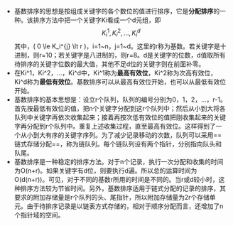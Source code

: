 - 基数排序的思想是按组成关键字的各个数位的值进行排序，它是**分配排序**的一种。该排序方法中把一个关键字Ki看成一个d元组，即
  $$
  K_{i}^{1}, K_{i}^{2}, ..., K_{i}^{d}
  $$
  其中，\( 0 \le K_i^{j} \lt r \)，i=1\~n，j=1\~d。这里的r称为基数。若关键字是十进制，则r=10；若关键字是八进制的，则r=8。d是关键字的位数，d值取所有待排序的关键字位数的最大值，其他不足d位的关键字则在前面补零。
- 在Ki\^1，Ki\^2，…，Ki\^d中，Ki\^1称为**最高有效位**，Ki\^2称为次高有效位，Ki\^d称为**最低有效位**。基数排序可以从最高有效位开始，也可以从最低有效位开始。
- 基数排序的基本思想是：设立r个队列，队列的编号分别为0，1，2，…，r-1。首先按最低有效位的值，把n个关键字分配到这r个队列中；然后从小到大将各队列中关键字再依次收集起来；接着再按次低有效位的值把刚收集起来的关键字再分配到r个队列中。重复上述收集过程，直至最高有效位。这样得到了一个从小到大有序的关键字序列。为了减少记录移动的次数，队列可以采用==链式存储分配==，称为链队列。每个链队列设有两个指针，分别指向队头和队尾。
- 基数排序是一种稳定的排序方法。对于n个记录，执行一次分配和收集的时间为O(n+r)。如果关键字有d位，则要执行d遍。所以总的运算时间为O(d(n+r))。可见，对于不同的基数r所用的时间是不同的。当r或d较小时，这种排序方法较为节省时间。另外，基数排序适用于链式分配的记录的排序，其要求的附加存储量是r个队列的头、尾指针，所以附加存储量为2r个存储单元。由于待排序记录是以链表方式存储的，相对于顺序分配而言，还增加了n个指针域的空间。